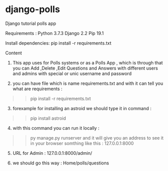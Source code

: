 django-polls
============
Django tutorial polls app



Requirements :
Python 3.7.3
Django 2.2
Pip 19.1




Install dependencies:
pip install -r requirements.txt



Content 

1. This app uses for Polls systems or as a Polls App ,
which is through that you can Add ,Delete ,Edit Questions and Answers with different users and admins with special or unic 
username and password 

2. you can have file which is name requirements.txt and with it can tell you what are requirements :

>>pip install -r requirements.txt


3. forexample for installing an astroid we should type it in command :

>>pip install astroid


4. with this command you can run it locally :
>>py manage.py runserver
and it will give you an address to see it in your browser somthing like this :
127.0.0.1:8000


5. URL for Admin :
127.0.0.1:8000/admin/



6. we should go this way :
Home/polls/questions 